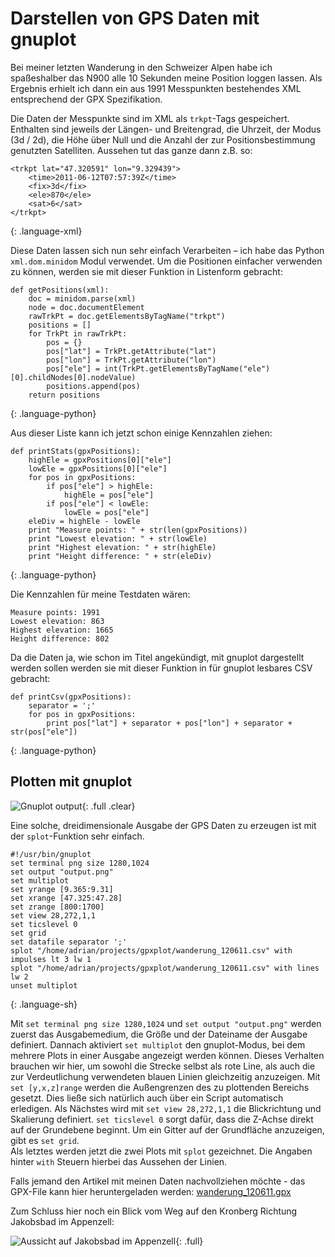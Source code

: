 # Darstellen von GPS Daten mit gnuplot

Bei meiner letzten Wanderung in den Schweizer Alpen habe ich spaßeshalber das N900 alle 10 Sekunden meine Position loggen lassen. Als Ergebnis erhielt ich dann ein aus 1991 Messpunkten bestehendes XML entsprechend der GPX Spezifikation.

Die Daten der Messpunkte sind im XML als `trkpt`-Tags gespeichert. Enthalten sind jeweils der Längen- und Breitengrad, die Uhrzeit, der Modus (3d / 2d), die Höhe über Null und die Anzahl der zur Positionsbestimmung genutzten Satelliten. Aussehen tut das ganze dann z.B. so:

~~~
<trkpt lat="47.320591" lon="9.329439">
	<time>2011-06-12T07:57:39Z</time>
	<fix>3d</fix>
	<ele>870</ele>
	<sat>6</sat>
</trkpt>
~~~
{: .language-xml}

Diese Daten lassen sich nun sehr einfach Verarbeiten – ich habe das Python `xml.dom.minidom` Modul verwendet. Um die Positionen einfacher verwenden zu können, werden sie mit dieser Funktion in Listenform gebracht:

~~~
def getPositions(xml):
	doc = minidom.parse(xml)
	node = doc.documentElement
	rawTrkPt = doc.getElementsByTagName("trkpt")
	positions = []
	for TrkPt in rawTrkPt:
		pos = {}
		pos["lat"] = TrkPt.getAttribute("lat")
		pos["lon"] = TrkPt.getAttribute("lon")
		pos["ele"] = int(TrkPt.getElementsByTagName("ele")[0].childNodes[0].nodeValue)
		positions.append(pos)
	return positions
~~~
{: .language-python}

Aus dieser Liste kann ich jetzt schon einige Kennzahlen ziehen:

~~~
def printStats(gpxPositions):
	highEle = gpxPositions[0]["ele"]
	lowEle = gpxPositions[0]["ele"]
	for pos in gpxPositions:
		if pos["ele"] > highEle:
			highEle = pos["ele"]
		if pos["ele"] < lowEle:
			lowEle = pos["ele"]
	eleDiv = highEle - lowEle
	print "Measure points: " + str(len(gpxPositions))
	print "Lowest elevation: " + str(lowEle)
	print "Highest elevation: " + str(highEle)
	print "Height difference: " + str(eleDiv)
~~~
{: .language-python}


Die Kennzahlen für meine Testdaten wären:

	Measure points: 1991
	Lowest elevation: 863
	Highest elevation: 1665
	Height difference: 802

Da die Daten ja, wie schon im Titel angekündigt, mit gnuplot dargestellt werden sollen werden sie mit dieser Funktion in für gnuplot lesbares CSV gebracht:

~~~
def printCsv(gpxPositions):
	separator = ';'
	for pos in gpxPositions:
		print pos["lat"] + separator + pos["lon"] + separator + str(pos["ele"])
~~~
{: .language-python}

## Plotten mit gnuplot

![Gnuplot output](http://static.kummerlaender.eu/media/gnuplot_gpx.jpg){: .full .clear}

Eine solche, dreidimensionale Ausgabe der GPS Daten zu erzeugen ist mit der `splot`-Funktion sehr einfach.

~~~
#!/usr/bin/gnuplot
set terminal png size 1280,1024
set output "output.png"
set multiplot
set yrange [9.365:9.31]
set xrange [47.325:47.28]
set zrange [800:1700]
set view 28,272,1,1
set ticslevel 0
set grid
set datafile separator ';'
splot "/home/adrian/projects/gpxplot/wanderung_120611.csv" with impulses lt 3 lw 1
splot "/home/adrian/projects/gpxplot/wanderung_120611.csv" with lines lw 2
unset multiplot
~~~
{: .language-sh}

Mit `set terminal png size 1280,1024` und `set output "output.png"` werden zuerst das Ausgabemedium, die Größe und der Dateiname der Ausgabe definiert. Dannach aktiviert `set multiplot` den gnuplot-Modus, bei dem mehrere Plots in einer Ausgabe angezeigt werden können. Dieses Verhalten brauchen wir hier, um sowohl die Strecke selbst als rote Line, als auch die zur Verdeutlichung verwendeten blauen Linien gleichzeitig anzuzeigen.
Mit `set [y,x,z]range` werden die Außengrenzen des zu plottenden Bereichs gesetzt. Dies ließe sich natürlich auch über ein Script automatisch erledigen. Als Nächstes wird mit `set view 28,272,1,1` die Blickrichtung und Skalierung definiert. `set ticslevel 0` sorgt dafür, dass die Z-Achse direkt auf der Grundebene beginnt. Um ein Gitter auf der Grundfläche anzuzeigen, gibt es `set grid`.  
Als letztes werden jetzt die zwei Plots mit `splot` gezeichnet. Die Angaben hinter `with` Steuern hierbei das Aussehen der Linien.

Falls jemand den Artikel mit meinen Daten nachvollziehen möchte - das GPX-File kann hier heruntergeladen werden: 
 [wanderung_120611.gpx](http://blog.kummerlaender.eu/workspace/media/upload/wanderung_120611.gpx)

Zum Schluss hier noch ein Blick vom Weg auf den Kronberg Richtung Jakobsbad im Appenzell:

![Aussicht auf Jakobsbad im Appenzell](http://static.kummerlaender.eu/media/kronberg.jpg){: .full}
